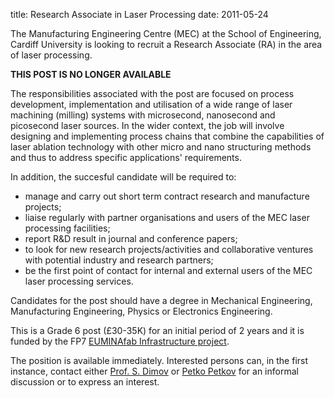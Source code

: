title: Research Associate in Laser Processing
date: 2011-05-24  

The Manufacturing Engineering Centre (MEC) at the School of Engineering, Cardiff University is looking to recruit a Research Associate (RA) in the area of laser processing.
<!--break-->
**THIS POST IS NO LONGER AVAILABLE**

The responsibilities associated with the post are  focused on process development, implementation and utilisation of a wide range of laser machining (milling) systems with microsecond, nanosecond and picosecond laser sources. In the wider context, the job will involve designing and implementing process chains that combine the capabilities of laser ablation technology with other micro and nano structuring methods and thus to address specific applications' requirements.  
  
In addition, the succesful candidate will be required to:   
  

* manage and carry out short term contract research and manufacture projects;  
* liaise regularly with partner organisations and users of the MEC laser processing facilities;  
* report R&D result in journal and conference papers;  
* to look for new research projects/activities and collaborative ventures with potential industry and research partners;  
* be the first point of contact for internal and external users of the MEC laser processing services.  

Candidates for the post should have a degree in Mechanical Engineering, Manufacturing Engineering, Physics or Electronics Engineering.  
 
This is a Grade 6 post (£30-35K) for an initial period of 2 years and it is funded by the FP7 [EUMINAfab Infrastructure project](http://euminafab.cf.ac.uk/).  

The position is available immediately. Interested persons can, in the first instance, contact either [Prof. S. Dimov](mailto:dimov@cf.ac.uk) or [Petko Petkov](mailto:petkovpv@cf.ac.uk) for an informal discussion or to express an interest.